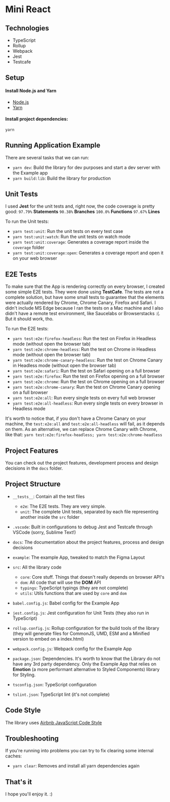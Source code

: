 # Mini React

## Technologies

- TypeScript
- Rollup
- Webpack
- Jest
- Testcafe

## Setup

#### Install Node.js and Yarn
- [Node.js](https://nodejs.org/en/download/)
- [Yarn](https://yarnpkg.com/lang/en/docs/install/#mac-stable)


#### Install project dependencies:

`yarn`


## Running Application Example

There are several tasks that we can run:

- `yarn dev`: Build the library for dev purposes and start a dev server with the Example app
- `yarn build:lib`: Build the library for production


## Unit Tests

I used **Jest** for the unit tests and, right now, the code coverage is pretty good:
`97.79%` **Statements**
`90.38%` **Branches**
`100.0%` **Functions**
`97.67%` **Lines**

To run the Unit tests:

- `yarn test:unit`: Run the unit tests on every test case
- `yarn test:unit:watch`: Run the unit tests on watch mode
- `yarn test:unit:coverage`: Generates a coverage report inside the `coverage` folder
- `yarn test:unit:coverage:open`: Generates a coverage report and open it on your web browser


## E2E Tests

To make sure that the App is rendering correctly on every browser, I created some simple E2E tests. They were done using **TestCafe**. The tests are not a complete solution, but have some small tests to guarantee that the elements were actually rendered by Chrome, Chrome Canary, Firefox and Safari. I didn't include MS Edge because I ran the tests on a Mac machine and I also didn't have a remote test environment, like Saucelabs or Browserstacks :(. But it should work, tho.

To run the E2E tests:

- `yarn test:e2e:firefox-headless`: Run the test on Firefox in Headless mode (without open the browser tab)
- `yarn test:e2e:chrome-headless`: Run the test on Chrome in Headless mode (without open the browser tab)
- `yarn test:e2e:chrome-canary-headless`: Run the test on Chrome Canary in Headless mode (without open the browser tab)
- `yarn test:e2e:safari`: Run the test on Safari opening on a full browser
- `yarn test:e2e:firefox`: Run the test on Firefox opening on a full browser
- `yarn test:e2e:chrome`: Run the test on Chrome opening on a full browser
- `yarn test:e2e:chrome-canary`: Run the test on Chrome Canary opening on a full browser
- `yarn test:e2e:all`: Run every single tests on every full web browser
- `yarn test:e2e:all-headless`: Run every single tests on every browser in Headless mode

It's worth to notice that, if you don't have a Chrome Canary on your machine, the `test:e2e:all` and `test:e2e:all-headless` will fail, as it depends on them. As an alternative, we can replace Chrome Canary with Chrome, like that: `yarn test:e2e:firefox-headless; yarn test:e2e:chrome-headless`


## Project Features
You can check out the project features, development process and design decisions in the `docs` folder.


## Project Structure

- `__tests__`: Contain all the test files
  - `e2e`: The E2E tests. They are very simple.
  - `unit`: The complete Unit tests, separated by each file representing another inside the `src` folder

- `.vscode`: Built in configurations to debug Jest and Testcafe through VSCode (sorry, Sublime Text!)
- `docs`: The documentation about the project features, process and design decisions
- `example`: The example App, tweaked to match the Figma Layout

- `src`: All the library code
  - `core`: Core stuff. Things that doesn't really depends on browser API's
  - `dom`: All code that will use the **DOM** API
  - `typings`: TypeScript typings (they are not complete)
  - `utils`: Utils functions that are used by `core` and `dom`

- `babel.config.js`: Babel config for the Example App
- `jest.config.js`: Jest configuration for Unit Tests (they also run in TypeScript)
- `rollup.config.js`: Rollup configuration for the build tools of the library (they will generate files for CommonJS, UMD, ESM and a Minified version to embed on a index.html)
- `webpack.config.js`: Webpack config for the Example App
- `package.json`: Dependencies. It's worth to know that the Library do not have any 3rd party dependency. Only the Example App that relies on **Emotion** (a more performant alternative to Styled Components) library for Styling.
- `tsconfig.json`: TypeScript configuration
- `tslint.json`: TypeScript lint (it's not complete)


## Code Style

The library uses [Airbnb JavaScript Code Style](https://github.com/airbnb/javascript)


## Troubleshooting

If you're running into problems you can try to fix clearing some internal caches:

- `yarn clear`: Removes and install all yarn dependencies again


## That's it

I hope you'll enjoy it. :)
